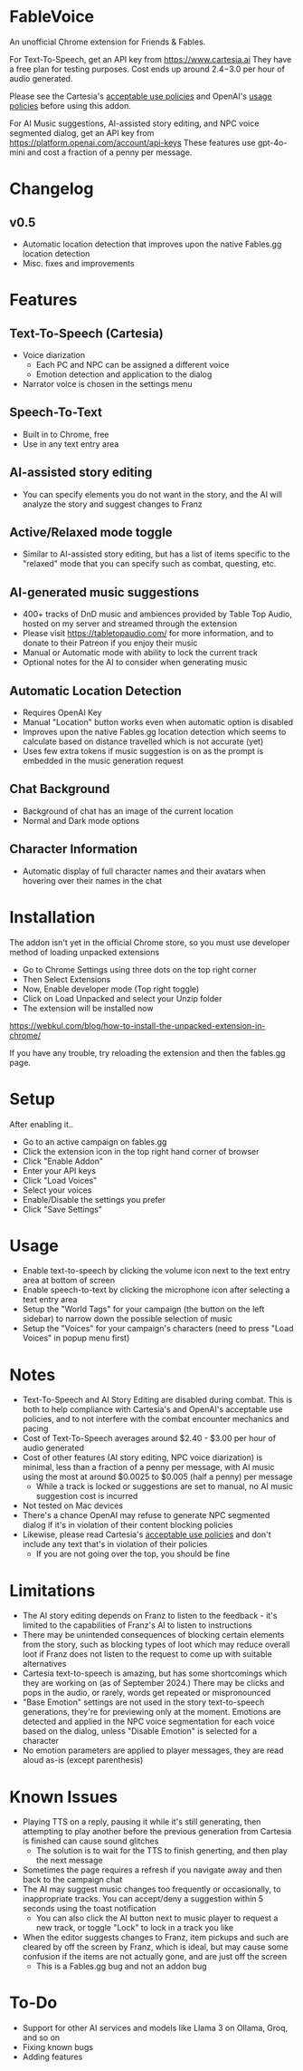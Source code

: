 # FableVoice
An unofficial Chrome extension for Friends & Fables.

For Text-To-Speech, get an API key from https://www.cartesia.ai
They have a free plan for testing purposes. Cost ends up around $2.4-$3.0 per hour of audio generated.

Please see the Cartesia's [acceptable use policies](https://cartesia.ai/legal/acceptable-use.html) and OpenAI's [usage policies](https://openai.com/policies/usage-policies/) before using this addon.

For AI Music suggestions, AI-assisted story editing, and NPC voice segmented dialog, get an API key from https://platform.openai.com/account/api-keys
These features use gpt-4o-mini and cost a fraction of a penny per message.

# Changelog

## v0.5
- Automatic location detection that improves upon the native Fables.gg location detection
- Misc. fixes and improvements

# Features

## Text-To-Speech (Cartesia)
- Voice diarization
  - Each PC and NPC can be assigned a different voice
  - Emotion detection and application to the dialog
- Narrator voice is chosen in the settings menu

## Speech-To-Text
- Built in to Chrome, free
- Use in any text entry area

## AI-assisted story editing
- You can specify elements you do not want in the story, and the AI will analyze the story and suggest changes to Franz

## Active/Relaxed mode toggle
- Similar to AI-assisted story editing, but has a list of items specific to the "relaxed" mode that you can specify such as combat, questing, etc.

## AI-generated music suggestions
- 400+ tracks of DnD music and ambiences provided by Table Top Audio, hosted on my server and streamed through the extension
- Please visit https://tabletopaudio.com/ for more information, and to donate to their Patreon if you enjoy their music
- Manual or Automatic mode with ability to lock the current track
- Optional notes for the AI to consider when generating music

## Automatic Location Detection
- Requires OpenAI Key
- Manual "Location" button works even when automatic option is disabled
- Improves upon the native Fables.gg location detection which seems to calculate based on distance travelled which is not accurate (yet)
- Uses few extra tokens if music suggestion is on as the prompt is embedded in the music generation request

## Chat Background
- Background of chat has an image of the current location
- Normal and Dark mode options

## Character Information
- Automatic display of full character names and their avatars when hovering over their names in the chat

# Installation
The addon isn't yet in the official Chrome store, so you must use developer method of loading unpacked extensions

- Go to Chrome Settings using three dots on the top right corner
- Then Select Extensions
- Now, Enable developer mode  (Top right toggle)
- Click on Load Unpacked and select your Unzip folder
- The extension will be installed now

https://webkul.com/blog/how-to-install-the-unpacked-extension-in-chrome/

If you have any trouble, try reloading the extension and then the fables.gg page.

# Setup

After enabling it..
- Go to an active campaign on fables.gg
- Click the extension icon in the top right hand corner of browser
- Click "Enable Addon"
- Enter your API keys
- Click "Load Voices"
- Select your voices
- Enable/Disable the settings you prefer
- Click "Save Settings"

# Usage

- Enable text-to-speech by clicking the volume icon next to the text entry area at bottom of screen
- Enable speech-to-text by clicking the microphone icon after selecting a text entry area
- Setup the "World Tags" for your campaign (the button on the left sidebar) to narrow down the possible selection of music
- Setup the "Voices" for your campaign's characters (need to press "Load Voices" in popup menu first)

# Notes

- Text-To-Speech and AI Story Editing are disabled during combat. This is both to help compliance with Cartesia's and OpenAI's acceptable use policies, and to not interfere with the combat encounter mechanics and pacing
- Cost of Text-To-Speech averages around $2.40 - $3.00 per hour of audio generated
- Cost of other features (AI story editing, NPC voice diarization) is minimal, less than a fraction of a penny per message, with AI music using the most at around $0.0025 to $0.005 (half a penny) per message
  - While a track is locked or suggestions are set to manual, no AI music suggestion cost is incurred
- Not tested on Mac devices
- There's a chance OpenAI may refuse to generate NPC segmented dialog if it's in violation of their content blocking policies
- Likewise, please read Cartesia's [acceptable use policies](https://cartesia.ai/legal/acceptable-use.html) and don't include any text that's in violation of their policies
  - If you are not going over the top, you should be fine

# Limitations

- The AI story editing depends on Franz to listen to the feedback - it's limited to the capabilities of Franz's AI to listen to instructions
- There may be unintended consequences of blocking certain elements from the story, such as blocking types of loot which may reduce overall loot if Franz does not listen to the request to come up with suitable alternatives
- Cartesia text-to-speech is amazing, but has some shortcomings which they are working on (as of September 2024.) There may be clicks and pops in the audio, or rarely, words get repeated or mispronounced
- "Base Emotion" settings are not used in the story text-to-speech generations, they're for previewing only at the moment. Emotions are detected and applied in the NPC voice segmentation for each voice based on the dialog, unless "Disable Emotion" is selected for a character
- No emotion parameters are applied to player messages, they are read aloud as-is (except parenthesis)

# Known Issues
- Playing TTS on a reply, pausing it while it's still generating, then attempting to play another before the previous generation from Cartesia is finished can cause sound glitches
  - The solution is to wait for the TTS to finish generting, and then play the next message
- Sometimes the page requires a refresh if you navigate away and then back to the campaign chat
- The AI may suggest music changes too frequently or occasionally, to inappropriate tracks. You can accept/deny a suggestion within 5 seconds using the toast notification
  - You can also click the AI button next to music player to request a new track, or toggle "Lock" to lock in a track you like
- When the editor suggests changes to Franz, item pickups and such are cleared by off the screen by Franz, which is ideal, but may cause some confusion if the items are not actually gone, and are just off the screen
  - This is a Fables.gg bug and not an addon bug

# To-Do

- Support for other AI services and models like Llama 3 on Ollama, Groq, and so on
- Fixing known bugs
- Adding features
